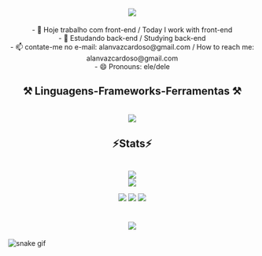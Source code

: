 <h1 align="center">
<img src="https://readme-typing-svg.herokuapp.com/?font=Righteous&size=35&center=true&vCenter=true&width=500&height=70&duration=4000&lines=Olá!+👋;+Eu+Sou+Alan__Vaz__Cardoso!;+Hello!👋;+I+am+Alan__Vaz__Cardoso!;" />
</h1>

<div align="center" >
- 🔭 Hoje trabalho com front-end / Today I work with front-end
   <br>
- 🌱 Estudando back-end / Studying back-end
   <br>
- 📫 contate-me no e-mail: alanvazcardoso@gmail.com / How to reach me: alanvazcardoso@gmail.com
   <br>
- 😄 Pronouns: ele/dele
</div>
<h2 align="center" >⚒️ Linguagens-Frameworks-Ferramentas ⚒️</h2>
<br>
<div align="center" >
  <img src="https://skillicons.dev/icons?i=react,bootstrap,html,css,javascript,vscode,github,figma,tailwind,git,typescript,gulp,less,nodejs,jquery,vuejs,redux,cypress,angular,express,java,idea,eclipse" />
</div>

<h2 align="center" >⚡Stats⚡</h2>
<br>
<div align="center" >
  <picture>
  <source
    srcset="https://github-readme-stats.vercel.app/api?username=Hallanx&show_icons=true&theme=dark"
    media="(prefers-color-scheme: dark)"
  />
  <source
    srcset="https://github-readme-stats.vercel.app/api?username=Hallanx&show_icons=true"
    media="(prefers-color-scheme: light), (prefers-color-scheme: no-preference)"
  />
  <img src="https://github-readme-stats.vercel.app/api?username=Hallanx&show_icons=true" />
</picture>
</div>
 
<div align="center"> 
  <a href="https://instagram.com/hallanvaz" target="_blank"><img src="https://img.shields.io/badge/-Instagram-%23E4405F?style=for-the-badge&logo=instagram&logoColor=white" target="_blank"></a>
   
 <a href="https://discord.gg/alanvaz_" target="_blank"><img src="https://img.shields.io/badge/Discord-7289DA?style=for-the-badge&logo=discord&logoColor=white" target="_blank"></a> 
  <a href = "mailto:alanvazcardoso@gmail.com"><img src="https://img.shields.io/badge/-Gmail-%23333?style=for-the-badge&logo=gmail&logoColor=white" target="_blank"></a>
  <a href="https://www.linkedin.com/in/alan-vaz-cardoso/" target="_blank"><img src="https://img.shields.io/badge/-LinkedIn-%230077B5?style=for-the-badge&logo=linkedin&logoColor=white" target="_blank"></a> 
</div>

<h1 align="center">
<img src="https://readme-typing-svg.herokuapp.com/?font=Righteous&size=35&center=true&vCenter=true&width=500&height=70&duration=4000&lines=Obrigado+pela+atenção!;+Thank+you+for+your+attention;" />
</h1>

![snake gif](https://github.com/hallanx/EBAC/blob/output/github-contribution-grid-snake.svg)
